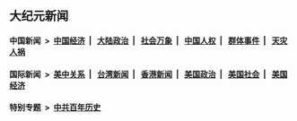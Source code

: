 ## 大纪元新闻

#### 中国新闻 &nbsp;>&nbsp; [中国经济](indexes/ncid283/README.md?09151245) &nbsp;| &nbsp; [大陆政治](indexes/ncid277/README.md?09151245) &nbsp;| &nbsp; [社会万象](indexes/ncid282/README.md?09151245) &nbsp;| &nbsp; [中国人权](indexes/ncid278/README.md?09151245) &nbsp;| &nbsp; [群体事件](indexes/ncid279/README.md?09151245) &nbsp;| &nbsp; [天灾人祸](indexes/ncid280/README.md?09151245)

#### 国际新闻 &nbsp;>&nbsp; [美中关系](indexes/nf1412576/README.md?09151245) &nbsp;| &nbsp; [台湾新闻](indexes/ncid1349361/README.md?09151245) &nbsp;| &nbsp; [香港新闻](indexes/ncid1349362/README.md?09151245) &nbsp;| &nbsp; [美国政治](indexes/ncid1078159/README.md?09151245) &nbsp;| &nbsp; [美国社会](indexes/ncid1078160/README.md?09151245) &nbsp;| &nbsp; [美国经济](indexes/ncid1078158/README.md?09151245)

#### 特别专题 &nbsp;>&nbsp; [中共百年历史](https://github.com/easy2view/epoch-special/blob/master/README.md?09151245)  
